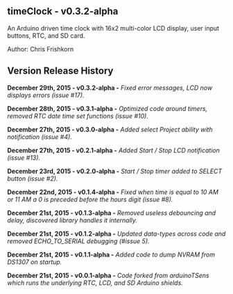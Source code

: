timeClock - v0.3.2-alpha 
---
An Arduino driven time clock with 16x2 multi-color LCD display, user input buttons, RTC, and SD card.

Author: Chris Frishkorn

Version Release History
---
**December 29th, 2015 - v0.3.2-alpha -** *Fixed error messages, LCD now displays errors (issue #17).*

**December 28th, 2015 - v0.3.1-alpha -** *Optimized code around timers, removed RTC date time set functions (issue #10).*

**December 27th, 2015 - v0.3.0-alpha -** *Added select Project ability with notification (issue #4).*

**December 27th, 2015 - v0.2.1-alpha -** *Added Start / Stop LCD notification (issue #13).*

**December 23rd, 2015 - v0.2.0-alpha -** *Start / Stop timer added to SELECT button (issue #2).*

**December 22nd, 2015 - v0.1.4-alpha -** *Fixed when time is equal to 10 AM or 11 AM a 0 is preceded before the hours digit (issue #8).*

**December 21st, 2015 - v0.1.3-alpha -** *Removed useless debouncing and delay, discovered library handles it internally.*

**December 21st, 2015 - v0.1.2-alpha -** *Updated data-types across code and removed ECHO_TO_SERIAL debugging (#issue 5).*

**December 21st, 2015 - v0.1.1-alpha -** *Added code to dump NVRAM from DS1307 on startup.*

**December 21st, 2015 - v0.0.1-alpha -** *Code forked from arduinoTSens which runs the underlying RTC, LCD, and SD Arduino shields.*

































